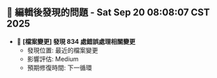 ## 🚨 編輯後發現的問題 - Sat Sep 20 08:08:07 CST 2025

- 🔄 **[檔案變更] 發現      834 處錯誤處理相關變更**
  - 發現位置: 最近的檔案變更
  - 影響評估: Medium
  - 預期修復時間: 下一循環

